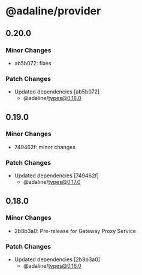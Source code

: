 # @adaline/provider

## 0.20.0

### Minor Changes

- ab5b072: fixes

### Patch Changes

- Updated dependencies [ab5b072]
  - @adaline/types@0.18.0

## 0.19.0

### Minor Changes

- 749462f: minor changes

### Patch Changes

- Updated dependencies [749462f]
  - @adaline/types@0.17.0

## 0.18.0

### Minor Changes

- 2b8b3a0: Pre-release for Gateway Proxy Service

### Patch Changes

- Updated dependencies [2b8b3a0]
  - @adaline/types@0.16.0
